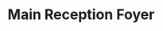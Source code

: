 ---
  title: Main Reception Foyer
  description: The hallway – a passage through time…
  latitude: -26.173202
  longitude: 28.075423
  cards:
    - poi-038-card-001.md
    - poi-038-card-002.md
    - poi-038-card-003.md
    - poi-038-card-004.md
    - poi-038-card-005.md
    - poi-038-card-006.md
  themes:
    - Marist Brothers' History
    - Champagnat
    - Grounds and Buildings
    - Learning
    - Traditions and Innovations
---
